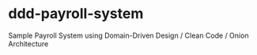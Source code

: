 # ddd-payroll-system
Sample Payroll System using Domain-Driven Design / Clean Code / Onion Architecture
